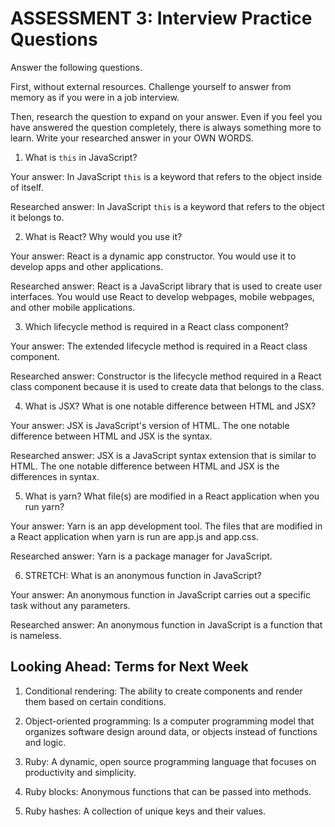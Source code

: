 # ASSESSMENT 3: Interview Practice Questions

Answer the following questions.

First, without external resources. Challenge yourself to answer from memory as if you were in a job interview.

Then, research the question to expand on your answer. Even if you feel you have answered the question completely, there is always something more to learn. Write your researched answer in your OWN WORDS.


1. What is `this` in JavaScript?

  Your answer: In JavaScript `this` is a keyword that refers to the object inside of itself.

  Researched answer: In JavaScript `this` is a keyword that refers to the object it belongs to.



2. What is React? Why would you use it?

  Your answer: React is a dynamic app constructor. You would use it to develop apps and other applications.

  Researched answer: React is a JavaScript library that is used to create user interfaces. You would use React to develop webpages, mobile webpages, and other mobile applications.



3. Which lifecycle method is required in a React class component?

  Your answer: The extended lifecycle method is required in a React class component.

  Researched answer: Constructor is the lifecycle method required in a React class component because it is used to create data that belongs to the class.



4. What is JSX? What is one notable difference between HTML and JSX?

  Your answer: JSX is JavaScript's version of HTML. The one notable difference between HTML and JSX is the syntax.  

  Researched answer: JSX is a JavaScript syntax extension that is similar to HTML. The one notable difference between HTML and JSX is the differences in syntax.



5. What is yarn? What file(s) are modified in a React application when you run yarn?

  Your answer: Yarn is an app development tool. The files that are modified in a React application when yarn is run are app.js and app.css.

  Researched answer: Yarn is a package manager for JavaScript.



6. STRETCH: What is an anonymous function in JavaScript?

  Your answer: An anonymous function in JavaScript carries out a specific task without any parameters.

  Researched answer: An anonymous function in JavaScript is a function that is nameless.  

## Looking Ahead: Terms for Next Week

1. Conditional rendering: The ability to create components and render them based on certain conditions.  

2. Object-oriented programming: Is a computer programming model that organizes software design around data, or objects instead of functions and logic.

3. Ruby: A dynamic, open source programming language that focuses on productivity and simplicity.

4. Ruby blocks: Anonymous functions that can be passed into methods.

5. Ruby hashes: A collection of unique keys and their values.
